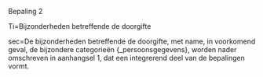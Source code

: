 Bepaling 2

Ti=Bijzonderheden betreffende de doorgifte

sec=De bijzonderheden betreffende de doorgifte, met name, in voorkomend geval, de bijzondere categorieën {_persoonsgegevens}, worden nader omschreven in aanhangsel 1, dat een integrerend deel van de bepalingen vormt.

